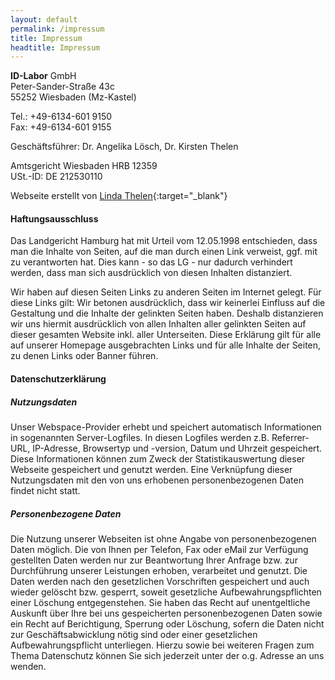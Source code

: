 ```yaml
---
layout: default
permalink: /impressum
title: Impressum
headtitle: Impressum
---
```


**ID-Labor** GmbH<br>
Peter-Sander-Straße 43c<br>
55252 Wiesbaden (Mz-Kastel)

Tel.: +49-6134-601 9150<br>
Fax: +49-6134-601 9155

Geschäftsführer: Dr. Angelika Lösch, Dr. Kirsten Thelen

Amtsgericht Wiesbaden HRB 12359<br>
USt.-ID: DE 212530110

Webseite erstellt von [Linda Thelen](http://linda-thelen.de){:target="\_blank"}

#### Haftungsausschluss

Das Landgericht Hamburg hat mit Urteil vom 12.05.1998 entschieden, dass man die Inhalte von Seiten, auf die man durch einen Link verweist, ggf. mit zu verantworten hat. Dies kann - so das LG - nur dadurch verhindert werden, dass man sich ausdrücklich von diesen Inhalten distanziert.

Wir haben auf diesen Seiten Links zu anderen Seiten im Internet gelegt. Für diese Links gilt: Wir betonen ausdrücklich, dass wir keinerlei Einfluss auf die Gestaltung und die Inhalte der gelinkten Seiten haben. Deshalb distanzieren wir uns hiermit ausdrücklich von allen Inhalten aller gelinkten Seiten auf dieser gesamten Website inkl. aller Unterseiten. Diese Erklärung gilt für alle auf unserer Homepage ausgebrachten Links und für alle Inhalte der Seiten, zu denen Links oder Banner führen.

#### Datenschutzerklärung

##### Nutzungsdaten

Unser Webspace-Provider erhebt und speichert automatisch Informationen in sogenannten Server-Logfiles. In diesen Logfiles werden z.B. Referrer-URL, IP-Adresse, Browsertyp und -version, Datum und Uhrzeit gespeichert. Diese Informationen können zum Zweck der Statistikauswertung dieser Webseite gespeichert und genutzt werden. Eine Verknüpfung dieser Nutzungsdaten mit den von uns erhobenen personenbezogenen Daten findet nicht statt.

##### Personenbezogene Daten

Die Nutzung unserer Webseiten ist ohne Angabe von personenbezogenen Daten möglich. Die von Ihnen per Telefon, Fax oder eMail zur Verfügung gestellten Daten werden nur zur Beantwortung Ihrer Anfrage bzw. zur Durchführung unserer Leistungen erhoben, verarbeitet und genutzt. Die Daten werden nach den gesetzlichen Vorschriften gespeichert und auch wieder gelöscht bzw. gesperrt, soweit gesetzliche Aufbewahrungspflichten einer Löschung entgegenstehen.
Sie haben das Recht auf unentgeltliche Auskunft über Ihre bei uns gespeicherten personenbezogenen Daten sowie ein Recht auf Berichtigung, Sperrung oder Löschung, sofern die Daten nicht zur Geschäftsabwicklung nötig sind oder einer gesetzlichen Aufbewahrungspflicht unterliegen. Hierzu sowie bei weiteren Fragen zum Thema Datenschutz können Sie sich jederzeit unter der o.g. Adresse an uns wenden.
